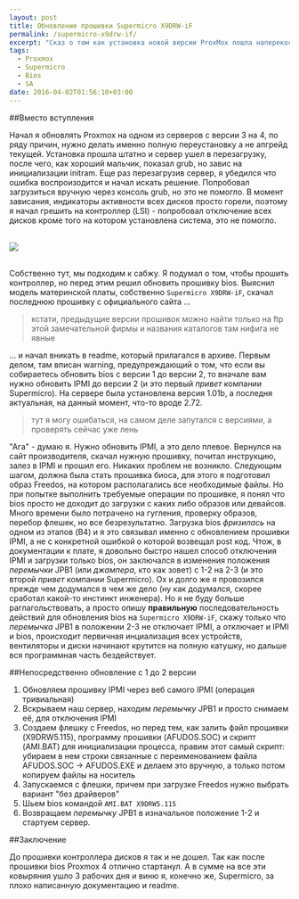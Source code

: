 ```yaml
---
layout: post
title: Обновление прошивки Supermicro X9DRW-iF
permalink: /supermicro-x9drw-if/
excerpt: "Сказ о том как установка новой версии ProxMox пошла наперекосяк"
tags:
  - Proxmox
  - Supermicro
  - Bios
  - SA
date: 2016-04-02T01:56:10+03:00
---
```


##Вместо вступления

Начал я обновлять Proxmox на одном из серверов с версии 3 на 4, по ряду причин, нужно делать именно полную переустановку а не апгрейд текущей. Установка прошла штатно и сервер ушел в перезагрузку, после чего, как хороший мальчик, показал grub, но завис на инициализации initram. Еще раз перезагрузив сервер, я убедился что ошибка воспроизодится и начал искать решение. Попробовал загрузиться вручную через консоль grub, но это не помогло. В момент зависания, индикаторы активности всех дисков просто горели, поэтому я начал грешить на контроллер (LSI) - попробовал отключение всех дисков кроме того на котором установлена система, это не помогло.

<br>
<img src="https://farm2.staticflickr.com/1519/26090382722_d5864c4fbf_o.jpg">
<br>
<br>


Собственно тут, мы подходим к сабжу. Я подумал о том, чтобы прошить контроллер, но перед этим решил обновить прошивку bios. Выяснил модель материнской платы, собственно `Supermicro X9DRW-iF`, скачал последнюю прошивку с официального сайта ...

> кстати, предыдущие версии прошивок можно найти только на ftp этой замечательной фирмы и названия каталогов там нифига не явные

... и начал вникать в readme, который прилагался в архиве. Первым делом, там вписан warning, предупреждающий о том, что если вы собираетесь обновить bios с версии 1 до версии 2, то вначале вам нужно обновить IPMI до версии 2 (и это первый *привет* компании Supermicro). На сервере была установлена версия 1.01b, а последня актуальная, на данный момент, что-то вроде 2.72.

> тут я могу ошибаться, на самом деле запутался с версиями, а проверять сейчас уже лень

"Ага" - думаю я. Нужно обновить IPMI, а это дело плевое. Вернулся на сайт производителя, скачал нужную прошивку, почитал инструкцию, залез в IPMI и прошил его. Никаких проблем не возникло. Следующим шагом, должна была стать прошивка биоса, для этого я подготовил образ Freedos, на котором располагались все необходимые файлы. Но при попытке выполнить требуемые операции по прошивке, я понял что bios просто не доходит до загрузки с каких либо образов или девайсов. Много времени было потрачено на гугления, проверку образов, перебор флешек, но все безрезультатно. Загрузка bios *фризилась* на одном из этапов (B4) и я это связывал именно с обновлением прошивки IPMI, а не с конкретной ошибкой о которой возвещал post код. Чтож, в документации к плате, я довольно быстро нашел способ отключения IPMI и загрузки только bios, он заключался в изменения положения *перемычки* JPB1 (или *джампера*, кто как зовет) с 1-2 на 2-3 (и это второй *привет* компании Supermicro). Ох и долго же я провозился прежде чем додумался в чем же дело (ну как додумался, скорее сработал какой-то инстинкт инженера). Но я не буду больше раглагольствовать, а просто опишу **правильную** последовательность действий для обновления bios на `Supermicro X9DRW-iF`, скажу только что *перемычка* JPB1 в положении 2-3 не отключает IPMI, а отключает и IPMI и bios, происходит первичная инциализация всех устройств, вентиляторы и диски начинают крутится на полную катушку, но дальше вся программная часть бездействует.

##Непосредственно обновление с 1 до 2 версии

1. Обновляем прошивку IPMI через веб самого IPMI (операция тривиальная)
2. Вскрываем наш сервер, находим *перемычку* JPB1 и просто снимаем её, для отключения IPMI
3. Создаем флешку с Freedos, но перед тем, как залить файл прошивки (X9DRW5.115), программу прошивки (AFUDOS.SOC) и скрипт (AMI.BAT) для инициализации процесса, правим этот самый скрипт: убираем в нем строки связанные с переименованием файла AFUDOS.SOC -> AFUDOS.EXE и делаем это вручную, а только потом копируем файлы на носитель
4. Запускаемся с флешки, причем при загрузке Freedos нужно выбрать вариант "без драйверов"
5. Шьем bios командой `AMI.BAT X9DRW5.115`
6. Возвращаем *перемычку* JPB1 в изначальное положение 1-2 и стартуем сервер.

##Заключение

До прошивки контроллера дисков я так и не дошел. Так как после прошивки bios Proxmox 4 отлично стартанул. А в сумме на все эти ковыряния ушло 3 рабочих дня и виню я, конечно же, Supermicro, за плохо написанную документацию и readme.









